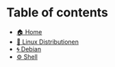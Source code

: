 # Table of contents

* [🏠 Home](README.md)
* [🤖 Linux Distributionen](linux-distributionen/distributions.md)
* [🌀 Debian](linux-distributionen/debian/debian.md)
* [⚙️ Shell](befhle/shell.md)

